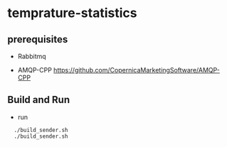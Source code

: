# temprature-statistics

## prerequisites

- Rabbitmq

- AMQP-CPP https://github.com/CopernicaMarketingSoftware/AMQP-CPP

## Build and Run

- run

```
  ./build_sender.sh
  ./build_sender.sh
```
